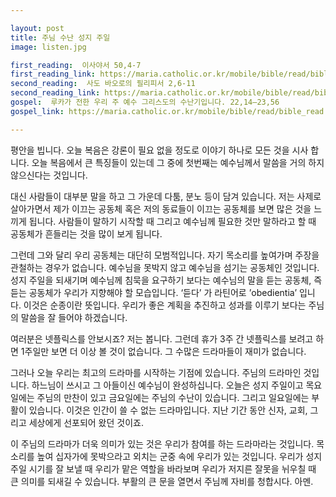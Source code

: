 ```yaml
---

layout: post
title: 주님 수난 성지 주일
image: listen.jpg

first_reading:  이사야서 50,4-7
first_reading_link: https://maria.catholic.or.kr/mobile/bible/read/bible_read.asp?m=1&n=129&p=50
second_reading:  사도 바오로의 필리피서 2,6-11
second_reading_link: https://maria.catholic.or.kr/mobile/bible/read/bible_read.asp?m=2&n=157&p=2
gospel:  루카가 전한 우리 주 예수 그리스도의 수난기입니다. 22,14―23,56
gospel_link: https://maria.catholic.or.kr/mobile/bible/read/bible_read.asp?m=2&n=149&p=22

---
```

 
평안을 빕니다. 오늘 복음은 강론이 필요 없을 정도로 이야기 하나로 모든 것을 시사 합니다. 오늘 복음에서 큰 특징들이 있는데 그 중에 첫번째는 예수님께서 말씀을 거의 하지 않으신다는 것입니다.

대신 사람들이 대부분 말을 하고 그 가운데 다툼, 분노 등이 담겨 있습니다. 저는 사제로 살아가면서 제가 이끄는 공동체 혹은 저의 동료들이 이끄는 공동체를 보면 많은 것을 느끼게 됩니다. 사람들이 말하기 시작할 때 그리고 예수님께 필요한 것만 말하라고 할 때 공동체가 흔들리는 것을 많이 보게 됩니다.

그런데 그와 달리 우리 공동체는 대단히 모범적입니다. 자기 목소리를 높여가며 주장을 관철하는 경우가 없습니다. 예수님을 못박지 않고 예수님을 섬기는 공동체인 것입니다. 성지 주일을 되새기며 예수님께 침묵을 요구하기 보다는 예수님의 말을 듣는 공동체, 즉 듣는 공동체가 우리가 지향해야 할 모습입니다. ‘듣다’ 가 라틴어로 ’obedientia’ 입니다. 이것은 순종이란 뜻입니다. 우리가 좋은 계획을 추진하고 성과를 이루기 보다는 주님의 말씀을 잘 들어야 하겠습니다.

여러분은 넷플릭스를 안보시죠? 저는 봅니다. 그런데 휴가 3주 간 넷플릭스를 보려고 하면 1주일만 보면 더 이상 볼 것이 없습니다. 그 수많은 드라마들이 재미가 없습니다.

그러나 오늘 우리는 최고의 드라마를 시작하는 기점에 있습니다. 주님의 드라마인 것입니다. 하느님이 쓰시고 그 아들이신 예수님이 완성하십니다. 오늘은 성지 주일이고 목요일에는 주님의 만찬이 있고 금요일에는 주님의 수난이 있습니다. 그리고 일요일에는 부활이 있습니다. 이것은 인간이 쓸 수 없는 드라마입니다. 지난 기간 동안 신자, 교회, 그리고 세상에게 선포되어 왔던 것이죠.

이 주님의 드라마가 더욱 의미가 있는 것은 우리가 참여를 하는 드라마라는 것입니다. 목소리를 높여 십자가에 못박으라고 외치는 군중 속에 우리가 있는 것입니다. 우리가 성지 주일 시기를 잘 보낼 때 우리가 맡은 역할을 바라보며 우리가 저지른 잘못을 뉘우칠 때 큰 의미를 되새길 수 있습니다. 부활의 큰 문을 열면서 주님께 자비를 청합시다. 아멘.
